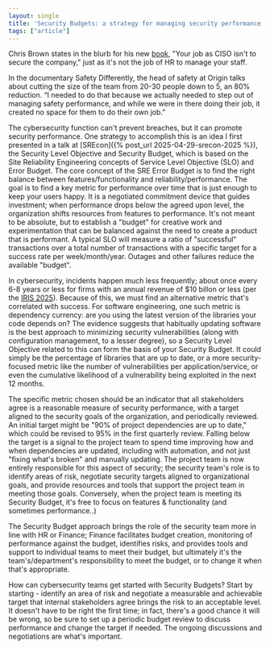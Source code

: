 ```yaml
---
layout: single
title: 'Security Budgets: a strategy for managing security performance'
tags: ["article"]
---
```

Chris Brown states in the blurb for his new [book](https://newcyberexecutive.com/cisoimpact), "Your job as CISO isn't to secure the company," just as it's not the job of HR to manage your staff.

In the documentary Safety Differently, the head of safety at Origin talks about cutting the size of the team from 20-30 people down to 5, an 80% reduction. “I needed to do that because we actually needed to step out of managing safety performance, and while we were in there doing their job, it created no space for them to do their own job.”

The cybersecurity function can't prevent breaches, but it can promote security performance. One strategy to accomplish this is an idea I first presented in a talk at [SREcon]({% post_url 2025-04-29-srecon-2025 %}), the Security Level Objective and Security Budget, which is based on the Site Reliability Engineering concepts of Service Level Objective (SLO) and Error Budget. The core concept of the SRE Error Budget is to find the right balance between features/functionality and reliability/performance. The goal is to find a key metric for performance over time that is just enough to keep your users happy. It is a negotiated commitment device that guides investment; when performance drops below the agreed upon level, the organization shifts resources from features to performance. It's not meant to be absolute, but to establish a "budget" for creative work and experimentation that can be balanced against the need to create a product that is performant. A typical SLO will measure a ratio of "successful" transactions over a total number of transactions with a specific target for a success rate per week/month/year. Outages and other failures reduce the available "budget".

In cybersecurity, incidents happen much less frequently; about once every 6-8 years or less for firms with an annual revenue of $10 billon or less (per the [IRIS 2025](https://www.cyentia.com/iris2025/)). Because of this, we must find an alternative metric that's correlated with success. For software engineering, one such metric is dependency currency: are you using the latest version of the libraries your code depends on? The evidence suggests that habitually updating software is the best approach to minimizing security vulnerabilities (along with configuration management, to a lesser degree), so a Security Level Objective related to this can form the basis of your Security Budget. It could simply be the percentage of libraries that are up to date, or a more security-focused metric like the number of vulnerabilities per application/service, or even the cumulative likelihood of a vulnerability being exploited in the next 12 months.

The specific metric chosen should be an indicator that all stakeholders agree is a reasonable measure of security performance, with a target aligned to the security goals of the organization, and periodically reviewed. An initial target might be "90% of project dependencies are up to date," which could be revised to 95% in the first quarterly review. Falling below the target is a signal to the project team to spend time improving how and when dependencies are updated, including with automation, and not just "fixing what's broken" and manually updating. The project team is now entirely responsible for this aspect of security; the security team's role is to identify areas of risk, negotiate security targets aligned to organizational goals, and provide resources and tools that support the project team in meeting those goals. Conversely, when the project team is meeting its Security Budget, it's free to focus on features & functionality (and sometimes performance..)

The Security Budget approach brings the role of the security team more in line with HR or Finance; Finance facilitates budget creation, monitoring of performance against the budget, identifies risks, and provides tools and support to individual teams to meet their budget, but ultimately it's the team's/department's responsibility to meet the budget, or to change it when that's appropriate.

How can cybersecurity teams get started with Security Budgets? Start by starting - identify an area of risk and negotiate a measurable and achievable target that internal stakeholders agree brings the risk to an acceptable level. It doesn't have to be right the first time; in fact, there's a good chance it will be wrong, so be sure to set up a periodic budget review to discuss performance and change the target if needed. The ongoing discussions and negotiations are what's important.
